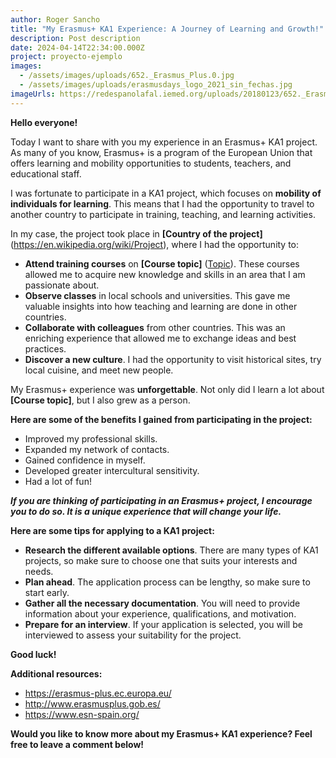 ```yaml
---
author: Roger Sancho
title: "My Erasmus+ KA1 Experience: A Journey of Learning and Growth!"
description: Post description
date: 2024-04-14T22:34:00.000Z
project: proyecto-ejemplo
images:
  - /assets/images/uploads/652._Erasmus_Plus.0.jpg
  - /assets/images/uploads/erasmusdays_logo_2021_sin_fechas.jpg
imageUrls: https://redespanolafal.iemed.org/uploads/20180123/652._Erasmus_Plus.0.jpg
---
```


**Hello everyone!**

Today I want to share with you my experience in an Erasmus+ KA1 project. As many of you know, Erasmus+ is a program of the European Union that offers learning and mobility opportunities to students, teachers, and educational staff.

I was fortunate to participate in a KA1 project, which focuses on **mobility of individuals for learning**. This means that I had the opportunity to travel to another country to participate in training, teaching, and learning activities.

In my case, the project took place in **\[Country of the project]** (<https://en.wikipedia.org/wiki/Project>), where I had the opportunity to:

- **Attend training courses** on **\[Course topic]** ([Topic](https://support.udemy.com/hc/en-us/articles/115000371028-How-to-Propose-Topics-for-Your-Course-and-Add-Them)). These courses allowed me to acquire new knowledge and skills in an area that I am passionate about.
- **Observe classes** in local schools and universities. This gave me valuable insights into how teaching and learning are done in other countries.
- **Collaborate with colleagues** from other countries. This was an enriching experience that allowed me to exchange ideas and best practices.
- **Discover a new culture**. I had the opportunity to visit historical sites, try local cuisine, and meet new people.

My Erasmus+ experience was **unforgettable**. Not only did I learn a lot about **\[Course topic]**, but I also grew as a person.

**Here are some of the benefits I gained from participating in the project:**

- Improved my professional skills.
- Expanded my network of contacts.
- Gained confidence in myself.
- Developed greater intercultural sensitivity.
- Had a lot of fun!

**_If you are thinking of participating in an Erasmus+ project, I encourage you to do so. It is a unique experience that will change your life._**

**Here are some tips for applying to a KA1 project:**

- **Research the different available options**. There are many types of KA1 projects, so make sure to choose one that suits your interests and needs.
- **Plan ahead**. The application process can be lengthy, so make sure to start early.
- **Gather all the necessary documentation**. You will need to provide information about your experience, qualifications, and motivation.
- **Prepare for an interview**. If your application is selected, you will be interviewed to assess your suitability for the project.

**Good luck!**

**Additional resources:**

- <https://erasmus-plus.ec.europa.eu/>
- <http://www.erasmusplus.gob.es/>
- <https://www.esn-spain.org/>

**Would you like to know more about my Erasmus+ KA1 experience? Feel free to leave a comment below!**
